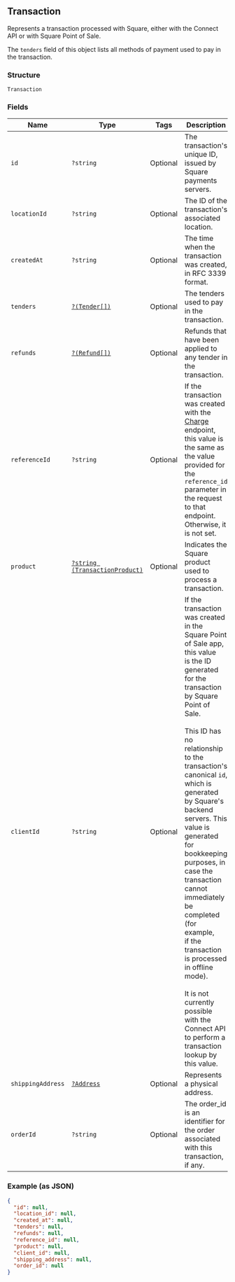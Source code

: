 ## Transaction

Represents a transaction processed with Square, either with the
Connect API or with Square Point of Sale.

The `tenders` field of this object lists all methods of payment used to pay in
the transaction.

### Structure

`Transaction`

### Fields

| Name | Type | Tags | Description |
|  --- | --- | --- | --- |
| `id` | `?string` | Optional | The transaction's unique ID, issued by Square payments servers. |
| `locationId` | `?string` | Optional | The ID of the transaction's associated location. |
| `createdAt` | `?string` | Optional | The time when the transaction was created, in RFC 3339 format. |
| `tenders` | [`?(Tender[])`](/doc/models/tender.md) | Optional | The tenders used to pay in the transaction. |
| `refunds` | [`?(Refund[])`](/doc/models/refund.md) | Optional | Refunds that have been applied to any tender in the transaction. |
| `referenceId` | `?string` | Optional | If the transaction was created with the [Charge](#endpoint-charge)<br>endpoint, this value is the same as the value provided for the `reference_id`<br>parameter in the request to that endpoint. Otherwise, it is not set. |
| `product` | [`?string (TransactionProduct)`](/doc/models/transaction-product.md) | Optional | Indicates the Square product used to process a transaction. |
| `clientId` | `?string` | Optional | If the transaction was created in the Square Point of Sale app, this value<br>is the ID generated for the transaction by Square Point of Sale.<br><br>This ID has no relationship to the transaction's canonical `id`, which is<br>generated by Square's backend servers. This value is generated for bookkeeping<br>purposes, in case the transaction cannot immediately be completed (for example,<br>if the transaction is processed in offline mode).<br><br>It is not currently possible with the Connect API to perform a transaction<br>lookup by this value. |
| `shippingAddress` | [`?Address`](/doc/models/address.md) | Optional | Represents a physical address. |
| `orderId` | `?string` | Optional | The order_id is an identifier for the order associated with this transaction, if any. |

### Example (as JSON)

```json
{
  "id": null,
  "location_id": null,
  "created_at": null,
  "tenders": null,
  "refunds": null,
  "reference_id": null,
  "product": null,
  "client_id": null,
  "shipping_address": null,
  "order_id": null
}
```

